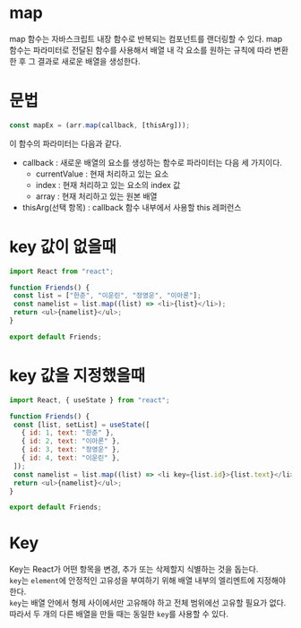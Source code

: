 # map
map 함수는 자바스크립트 내장 함수로 반복되는 컴포넌트를 랜더링할 수 있다.
map 함수는 파라미터로 전달된 함수를 사용해서 배열 내 각 요소를 원하는 규칙에 따라 변환한 후 그 결과로 새로운 배열을 생성한다.

# 문법
```javascript
const mapEx = (arr.map(callback, [thisArg]));
```
이 함수의 파라미터는 다음과 같다.
+ callback : 새로운 배열의 요소를 생성하는 함수로 파라미터는 다음 세 가지이다.
  + currentValue : 현재 처리하고 있는 요소
  + index : 현재 처리하고 있는 요소의 index 값
  + array : 현재 처리하고 있는 원본 배열
 + thisArg(선택 항목) : callback 함수 내부에서 사용할 this 레퍼런스
 
 
 # key 값이 없을때
 ```javascript
 import React from "react";

function Friends() {
  const list = ["한준", "이운린", "정영운", "이아론"];
  const namelist = list.map((list) => <li>{list}</li>);
  return <ul>{namelist}</ul>;
}

export default Friends;
 ```
 
 # key 값을 지정했을때
 ```javascript
 import React, { useState } from "react";

function Friends() {
  const [list, setList] = useState([
    { id: 1, text: "한준" },
    { id: 2, text: "이아론" },
    { id: 3, text: "정영운" },
    { id: 4, text: "이운린" },
  ]);
  const namelist = list.map((list) => <li key={list.id}>{list.text}</li>);
  return <ul>{namelist}</ul>;
}

export default Friends;
 ```
 
 # Key
 Key는 React가 어떤 항목을 변경, 추가 또는 삭제할지 식별하는 것을 돕는다.  
 ``key``는 ``element``에 안정적인 고유성을 부여하기 위해 배열 내부의 엘리멘트에 지정해야한다.  
 ``key``는 배열 안에서 형제 사이에서만 고유해야 하고 전체 범위에선 고유할 필요가 없다.  
 따라서 두 개의 다른 배열을 만들 때는 동일한 ``key``를 사용할 수 있다.
